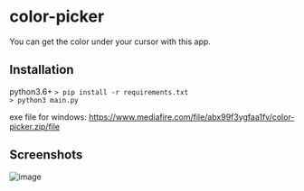 # color-picker
You can get the color under your cursor with this app.

## Installation
python3.6+
`> pip install -r requirements.txt`<br>
`> python3 main.py`

exe file for windows: https://www.mediafire.com/file/abx99f3ygfaa1fv/color-picker.zip/file

## Screenshots
![image](https://user-images.githubusercontent.com/72984140/161396711-27d0c919-44c4-451c-b443-50ee6ce5ebdd.png)
